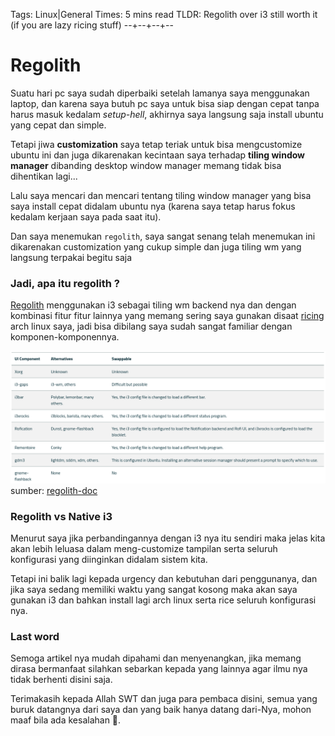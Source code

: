 Tags: Linux|General
Times: 5 mins read
TLDR: Regolith over i3 still worth it (if you are lazy ricing stuff)
--+--+--+--
# Regolith 

Suatu hari pc saya sudah diperbaiki setelah lamanya saya menggunakan laptop, dan karena saya butuh pc saya untuk bisa siap dengan cepat tanpa harus masuk kedalam *setup-hell*, akhirnya saya langsung saja install ubuntu yang cepat dan simple.

Tetapi jiwa **customization** saya tetap teriak untuk bisa mengcustomize ubuntu ini dan juga dikarenakan kecintaan saya terhadap **tiling window manager** dibanding desktop window manager memang tidak bisa dihentikan lagi...

Lalu saya mencari dan mencari tentang tiling window manager yang bisa saya install cepat didalam ubuntu nya (karena saya tetap harus fokus kedalam kerjaan saya pada saat itu).

Dan saya menemukan `regolith`, saya sangat senang telah menemukan ini dikarenakan customization yang cukup simple dan juga tiling wm yang langsung terpakai begitu saja

### Jadi, apa itu regolith ?

[Regolith](https://regolith-linux.org/) menggunakan i3 sebagai tiling wm backend nya dan dengan kombinasi fitur fitur lainnya yang memang sering saya gunakan disaat [ricing](https://jie-fang.github.io/blog/basics-of-ricing) arch linux saya, jadi bisa dibilang saya sudah sangat familiar dengan komponen-komponennya.

![components](../pictures/site3/components.png)  
sumber: [regolith-doc](https://regolith-linux.org/docs/customize/components/)

### Regolith vs Native i3

Menurut saya jika perbandingannya dengan i3 nya itu sendiri maka jelas kita akan lebih leluasa dalam meng-customize tampilan serta seluruh konfigurasi yang diinginkan didalam sistem kita.

Tetapi ini balik lagi kepada urgency dan kebutuhan dari penggunanya, dan jika saya sedang memiliki waktu yang sangat kosong maka akan saya gunakan i3 dan bahkan install lagi arch linux serta rice seluruh konfigurasi nya.

### Last word

Semoga artikel nya mudah dipahami dan menyenangkan, jika memang dirasa bermanfaat silahkan sebarkan kepada yang lainnya agar ilmu nya tidak berhenti disini saja.

Terimakasih kepada Allah SWT dan juga para pembaca disini, semua yang buruk datangnya dari saya dan yang baik hanya datang dari-Nya, mohon maaf bila ada kesalahan 🙏.